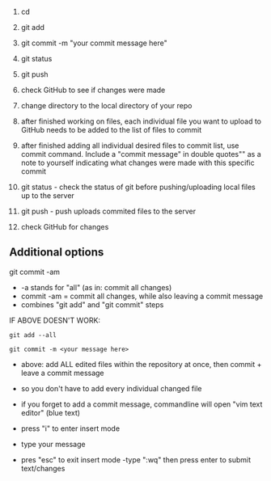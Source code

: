 1. cd <local directory of repo>
2. git add <filename>
3. git commit -m "your commit message here"
4. git status
5. git push
6. check GitHub to see if changes were made

1. change directory to the local directory of your repo
2. after finished working on files, each individual file you want to upload to GitHub needs to be added to the list of files to commit
3. after finished adding all individual desired files to commit list, use commit command. Include a "commit message" in double quotes"" as a note to yourself indicating what changes were made with this specific commit
4. git status - check the status of git before pushing/uploading local files up to the server
5. git push - push uploads commited files to the server
6. check GitHub for changes

## Additional options

git commit -am <your message here>

- -a stands for "all" (as in: commit all changes)
- commit -am = commit all changes, while also leaving a commit message
- combines "git add" and "git commit" steps

IF ABOVE DOESN'T WORK:

	git add --all

	git commit -m <your message here>

- above: add ALL edited files within the repository at once, then commit + leave a commit message
- so you don't have to add every individual changed file

- if you forget to add a commit message, commandline will open "vim text editor" (blue text)
- press "i" to enter insert mode
- type your message
- pres "esc" to exit insert mode
-type ":wq" then press enter to submit text/changes
